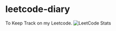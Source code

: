 # leetcode-diary

To Keep Track on my Leetcode.
![LeetCode Stats](https://leetcard.jacoblin.cool/yanlinc?theme=wtf&font=Roboto&ext=heatmap)
